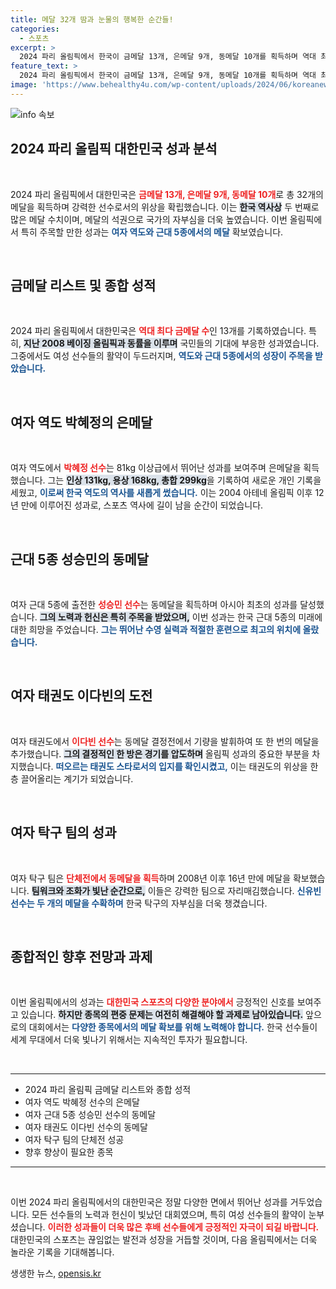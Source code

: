 ```yaml
---
title: 메달 32개 땀과 눈물의 행복한 순간들!
categories:
  - 스포츠
excerpt: >
  2024 파리 올림픽에서 한국이 금메달 13개, 은메달 9개, 동메달 10개를 획득하며 역대 최다 동률을 기록했다! 제2의 장미란 박혜정의 은메달과 성승민의 근대 5종 동메달 소식이 전해지며, 한국 스포츠의 저력을 다시 한번 증명했다.
feature_text: >
  2024 파리 올림픽에서 한국이 금메달 13개, 은메달 9개, 동메달 10개를 획득하며 역대 최다 동률을 기록했다! 제2의 장미란 박혜정의 은메달과 성승민의 근대 5종 동메달 소식이 전해지며, 한국 스포츠의 저력을 다시 한번 증명했다.
image: 'https://www.behealthy4u.com/wp-content/uploads/2024/06/koreanews.jpg'
---
```


<p><img src="https://www.behealthy4u.com/wp-content/uploads/2024/06/koreanews.jpg" alt="info 속보" /></p>

<h2 data-ke-size="size26">2024 파리 올림픽 대한민국 성과 분석</h2>

<p data-ke-size="size16">&nbsp;</p>

<p>2024 파리 올림픽에서 대한민국은 <b><span style="color: #ee2323;">금메달 13개, 은메달 9개, 동메달 10개</span></b>로 총 32개의 메달을 획득하며 강력한 선수로서의 위상을 확립했습니다. 이는 <b><span style="background-color: #21538527;">한국 역사상</span></b> 두 번째로 많은 메달 수치이며, 메달의 석권으로 국가의 자부심을 더욱 높였습니다. 이번 올림픽에서 특히 주목할 만한 성과는 <b><span style="color: #1a5490;">여자 역도와 근대 5종에서의 메달</span></b> 확보였습니다.</p>

<p data-ke-size="size16">&nbsp;</p>

<h2 data-ke-size="size26">금메달 리스트 및 종합 성적</h2>

<p data-ke-size="size16">&nbsp;</p>

<p>2024 파리 올림픽에서 대한민국은 <b><span style="color: #ee2323;">역대 최다 금메달 수</span></b>인 13개를 기록하였습니다. 특히, <b><span style="background-color: #21538527;">지난 2008 베이징 올림픽과 동률을 이루며</span></b> 국민들의 기대에 부응한 성과였습니다. 그중에서도 여성 선수들의 활약이 두드러지며, <b><span style="color: #1a5490;">역도와 근대 5종에서의 성장이 주목을 받았습니다.</span></b></p>

<p data-ke-size="size16">&nbsp;</p>

<h2 data-ke-size="size26">여자 역도 박혜정의 은메달</h2>

<p data-ke-size="size16">&nbsp;</p>

<p>여자 역도에서 <b><span style="color: #ee2323;">박혜정 선수</span></b>는 81kg 이상급에서 뛰어난 성과를 보여주며 은메달을 획득했습니다. 그는 <b><span style="background-color: #21538527;">인상 131kg, 용상 168kg, 총합 299kg</span></b>을 기록하여 새로운 개인 기록을 세웠고, <b><span style="color: #1a5490;">이로써 한국 역도의 역사를 새롭게 썼습니다.</span></b> 이는 2004 아테네 올림픽 이후 12년 만에 이루어진 성과로, 스포츠 역사에 길이 남을 순간이 되었습니다.</p>

<p data-ke-size="size16">&nbsp;</p>

<h2 data-ke-size="size26">근대 5종 성승민의 동메달</h2>

<p data-ke-size="size16">&nbsp;</p>

<p>여자 근대 5종에 출전한 <b><span style="color: #ee2323;">성승민 선수</span></b>는 동메달을 획득하며 아시아 최초의 성과를 달성했습니다. <b><span style="background-color: #21538527;">그의 노력과 헌신은 특히 주목을 받았으며,</span></b> 이번 성과는 한국 근대 5종의 미래에 대한 희망을 주었습니다. <b><span style="color: #1a5490;">그는 뛰어난 수영 실력과 적절한 훈련으로 최고의 위치에 올랐습니다.</span></b></p>

<p data-ke-size="size16">&nbsp;</p>

<h2 data-ke-size="size26">여자 태권도 이다빈의 도전</h2>

<p data-ke-size="size16">&nbsp;</p>

<p>여자 태권도에서 <b><span style="color: #ee2323;">이다빈 선수</span></b>는 동메달 결정전에서 기량을 발휘하여 또 한 번의 메달을 추가했습니다. <b><span style="background-color: #21538527;">그의 결정적인 한 방은 경기를 압도하며</span></b> 올림픽 성과의 중요한 부분을 차지했습니다. <b><span style="color: #1a5490;">떠오르는 태권도 스타로서의 입지를 확인시켰고,</span></b> 이는 태권도의 위상을 한층 끌어올리는 계기가 되었습니다.</p>

<p data-ke-size="size16">&nbsp;</p>

<h2 data-ke-size="size26">여자 탁구 팀의 성과</h2>

<p data-ke-size="size16">&nbsp;</p>

<p>여자 탁구 팀은 <b><span style="color: #ee2323;">단체전에서 동메달을 획득</span></b>하며 2008년 이후 16년 만에 메달을 확보했습니다. <b><span style="background-color: #21538527;">팀워크와 조화가 빛난 순간으로,</span></b> 이들은 강력한 팀으로 자리매김했습니다. <b><span style="color: #1a5490;">신유빈 선수는 두 개의 메달을 수확하며</span></b> 한국 탁구의 자부심을 더욱 챙겼습니다.</p>

<p data-ke-size="size16">&nbsp;</p>

<h2 data-ke-size="size26">종합적인 향후 전망과 과제</h2>

<p data-ke-size="size16">&nbsp;</p>

<p>이번 올림픽에서의 성과는 <b><span style="color: #ee2323;">대한민국 스포츠의 다양한 분야에서</span></b> 긍정적인 신호를 보여주고 있습니다. <b><span style="background-color: #21538527;">하지만 종목의 편중 문제는 여전히 해결해야 할 과제로 남아있습니다.</span></b> 앞으로의 대회에서는 <b><span style="color: #1a5490;">다양한 종목에서의 메달 확보를 위해 노력해야 합니다.</span></b> 한국 선수들이 세계 무대에서 더욱 빛나기 위해서는 지속적인 투자가 필요합니다.</p>

<p data-ke-size="size16">&nbsp;</p>

<hr>

<ul>
    <li>2024 파리 올림픽 금메달 리스트와 종합 성적</li>
    <li>여자 역도 박혜정 선수의 은메달</li>
    <li>여자 근대 5종 성승민 선수의 동메달</li>
    <li>여자 태권도 이다빈 선수의 동메달</li>
    <li>여자 탁구 팀의 단체전 성공</li>
    <li>향후 향상이 필요한 종목</li>
</ul>

<hr>

<p data-ke-size="size16">&nbsp;</p>

<p>이번 2024 파리 올림픽에서의 대한민국은 정말 다양한 면에서 뛰어난 성과를 거두었습니다. 모든 선수들의 노력과 헌신이 빛났던 대회였으며, 특히 여성 선수들의 활약이 눈부셨습니다. <b><span style="color: #ee2323;">이러한 성과들이 더욱 많은 후배 선수들에게 긍정적인 자극이 되길 바랍니다.</span></b> 대한민국의 스포츠는 끊임없는 발전과 성장을 거듭할 것이며, 다음 올림픽에서는 더욱 놀라운 기록을 기대해봅니다.</p>
생생한 뉴스, <a href="https://opensis.kr" rel="dofollow">opensis.kr</a>


